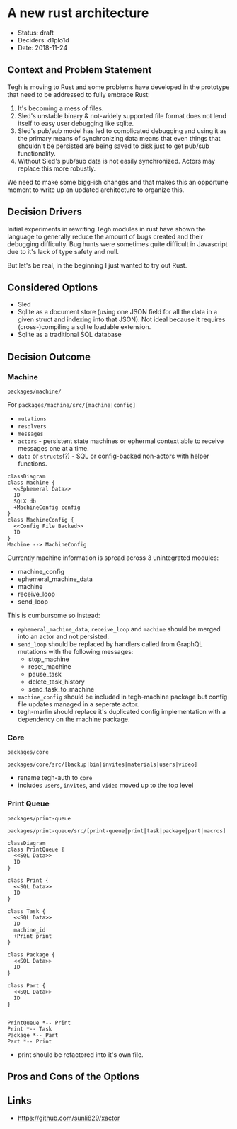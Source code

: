 # A new rust architecture
<!--
  template: https://raw.githubusercontent.com/joelparkerhenderson/architecture_decision_record/master/adr_template_madr.md
-->

* Status: draft
* Deciders: d1plo1d
* Date: 2018-11-24

## Context and Problem Statement

Tegh is moving to Rust and some problems have developed in the prototype that need to be addressed to fully embrace Rust:

1. It's becoming a mess of files.
2. Sled's unstable binary & not-widely supported file format does not lend itself to easy user debugging like sqlite.
3. Sled's pub/sub model has led to complicated debugging and using it as the primary means of synchronizing data means that even things that shouldn't be persisted are being saved to disk just to get pub/sub functionality.
4. Without Sled's pub/sub data is not easily synchronized. Actors may replace this more robustly.

We need to make some bigg-ish changes and that makes this an opportune moment to write up an updated architecture to organize this.

## Decision Drivers

Initial experiments in rewriting Tegh modules in rust have shown the language to generally reduce the amount of bugs created and their debugging difficulty. Bug hunts were sometimes quite difficult in Javascript due to it's lack of type safety and null.

But let's be real, in the beginning I just wanted to try out Rust.

## Considered Options

- Sled
- Sqlite as a document store (using one JSON field for all the data in a given struct and indexing into that JSON). Not ideal because it requires (cross-)compiling a sqlite loadable extension.
- Sqlite as a traditional SQL database

## Decision Outcome

### Machine

`packages/machine/`

For `packages/machine/src/[machine|config]`
- `mutations`
- `resolvers`
- `messages`
- `actors` - persistent state machines or ephermal context able to receive messages one at a time.
- `data` or `structs`(?) - SQL or config-backed non-actors with helper functions.

```mermaid
classDiagram
class Machine {
  <<Ephemeral Data>>
  ID
  SQLX db
  +MachineConfig config
}
class MachineConfig {
  <<Config File Backed>>
  ID
}
Machine --> MachineConfig
```

Currently machine information is spread across 3 unintegrated modules:
- machine_config
- ephemeral_machine_data
- machine
- receive_loop
- send_loop

This is cumbursome so instead:

- `ephemeral_machine_data`, `receive_loop` and `machine` should be merged into an actor and not persisted.
- `send_loop` should be replaced by handlers called from GraphQL mutations with the following messages:
  - stop_machine
  - reset_machine
  - pause_task
  - delete_task_history
  - send_task_to_machine
- `machine_config` should be included in tegh-machine package but config file updates managed in a seperate actor.
- tegh-marlin should replace it's duplicated config implementation with a dependency on the machine package.

### Core
`packages/core`

`packages/core/src/[backup|bin|invites|materials|users|video]`

- rename tegh-auth to `core`
- includes `users`, `invites`, and `video` moved up to the top level


### Print Queue
`packages/print-queue`

`packages/print-queue/src/[print-queue|print|task|package|part|macros]`

```mermaid
classDiagram
class PrintQueue {
  <<SQL Data>>
  ID
}

class Print {
  <<SQL Data>>
  ID
}

class Task {
  <<SQL Data>>
  ID
  machine_id
  +Print print
}

class Package {
  <<SQL Data>>
  ID
}

class Part {
  <<SQL Data>>
  ID
}


PrintQueue *-- Print
Print *-- Task
Package *-- Part
Part *-- Print
```

- print should be refactored into it's own file.

## Pros and Cons of the Options <!-- optional -->

## Links

- https://github.com/sunli829/xactor
